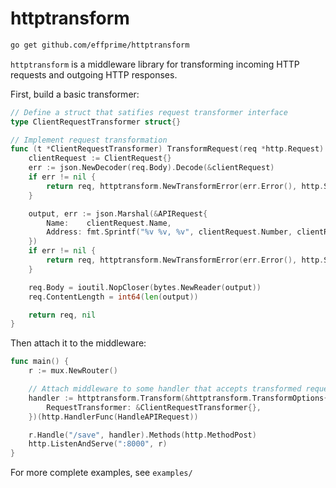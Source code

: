 # httptransform

```bash
go get github.com/effprime/httptransform
```

`httptransform` is a middleware library for transforming incoming HTTP requests and outgoing HTTP responses.

First, build a basic transformer:

```go
// Define a struct that satifies request transformer interface
type ClientRequestTransformer struct{}

// Implement request transformation
func (t *ClientRequestTransformer) TransformRequest(req *http.Request) (*http.Request, error) {
    clientRequest := ClientRequest{}
    err := json.NewDecoder(req.Body).Decode(&clientRequest)
    if err != nil {
        return req, httptransform.NewTransformError(err.Error(), http.StatusBadRequest).WithExternal("could not read client request")
    }

    output, err := json.Marshal(&APIRequest{
        Name:    clientRequest.Name,
        Address: fmt.Sprintf("%v %v, %v", clientRequest.Number, clientRequest.Street, clientRequest.City),
    })
    if err != nil {
        return req, httptransform.NewTransformError(err.Error(), http.StatusInternalServerError).WithExternal("could not serialize transformed response")
    }

    req.Body = ioutil.NopCloser(bytes.NewReader(output))
    req.ContentLength = int64(len(output))

    return req, nil
}
```

Then attach it to the middleware:

```go
func main() {
    r := mux.NewRouter()

    // Attach middleware to some handler that accepts transformed request
    handler := httptransform.Transform(&httptransform.TransformOptions{
        RequestTransformer: &ClientRequestTransformer{},
    })(http.HandlerFunc(HandleAPIRequest))

    r.Handle("/save", handler).Methods(http.MethodPost)
    http.ListenAndServe(":8000", r)
}
```


For more complete examples, see `examples/`


